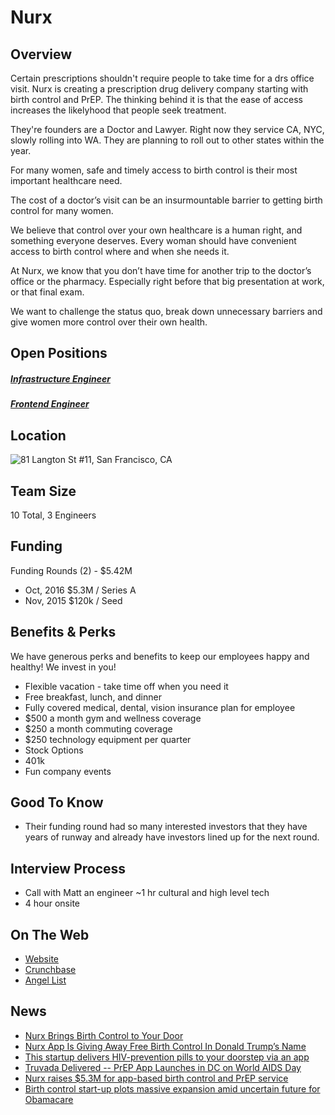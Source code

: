 # Nurx
## Overview
Certain prescriptions shouldn't require people to take time for a drs office visit. Nurx is creating a prescription drug delivery company starting with birth control and PrEP.
The thinking behind it is that the ease of access increases the likelyhood that people seek treatment.

They're founders are a Doctor and Lawyer. Right now they service CA, NYC, slowly rolling into WA. They are planning to roll out to other states within the year.

For many women, safe and timely access to birth control is their most important healthcare need.

The cost of a doctor’s visit can be an insurmountable barrier to getting birth control for many women.

We believe that control over your own healthcare is a human right, and something everyone deserves. Every woman should have convenient access to birth control where and when she needs it.

At Nurx, we know that you don’t have time for another trip to the doctor’s office or the pharmacy. Especially right before that big presentation at work, or that final exam.

We want to challenge the status quo, break down unnecessary barriers and give women more control over their own health.

## Open Positions
##### [Infrastructure Engineer](infrastructure-engineer.md)
##### [Frontend Engineer](frontend-engineer.md)

## Location
![81 Langton St #11, San Francisco, CA](https://maps.googleapis.com/maps/api/staticmap?center=81+Langton+St+#11,+San+Francisco,+CA&zoom=13&scale=false&size=600x300&maptype=roadmap&format=png&visual_refresh=true)  

## Team Size
10 Total, 3 Engineers

## Funding
Funding Rounds (2) - $5.42M
+ Oct, 2016	$5.3M / Series A
+ Nov, 2015	$120k / Seed

## Benefits & Perks
We have generous perks and benefits to keep our employees happy and healthy! We invest in you!

+ Flexible vacation - take time off when you need it
+ Free breakfast, lunch, and dinner
+ Fully covered medical, dental, vision insurance plan for employee
+ $500 a month gym and wellness coverage
+ $250 a month commuting coverage
+ $250 technology equipment per quarter
+ Stock Options
+ 401k
+ Fun company events

## Good To Know
+ Their funding round had so many interested investors that they have years of runway and already have investors lined up for the next round.

## Interview Process
+ Call with Matt an engineer ~1 hr cultural and high level tech
+ 4 hour onsite

## On The Web
+ [Website](http://hi.nurx.co/)
+ [Crunchbase](https://www.crunchbase.com/organization/nurx#/entity)
+ [Angel List](https://angel.co/nurx)

## News
+ [Nurx Brings Birth Control to Your Door](http://tech.co/nurx-birth-control-delivery-2015-12)
+ [Nurx App Is Giving Away Free Birth Control In Donald Trump’s Name](http://www.huffingtonpost.com/entry/nurx-app-is-giving-away-free-birth-control-in-donald-trumps-name_us_585810e4e4b0390447099b59)
+ [This startup delivers HIV-prevention pills to your doorstep via an app](http://www.theverge.com/2016/4/20/11473784/nurx-hiv-prevention-pill-delivery-app)
+ [Truvada Delivered -- PrEP App Launches in DC on World AIDS Day](http://www.edgemedianetwork.com/news///207491)
+ [Nurx raises $5.3M for app-based birth control and PrEP service](http://www.mobihealthnews.com/content/nurx-raises-53m-app-based-birth-control-and-prep-service)
+ [Birth control start-up plots massive expansion amid uncertain future for Obamacare](http://www.cnbc.com/2016/11/15/birth-control-start-up-plots-massive-expansion-amid-uncertain-future-for-obamacare.html)
